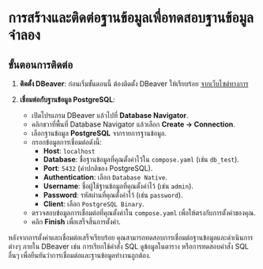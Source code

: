 # การสร้างและติดต่อฐานข้อมูลเพื่อทดสอบฐานข้อมูลจำลอง

## ขั้นตอนการติดต่อ

1. **ติดตั้ง DBeaver**: ก่อนเริ่มขั้นตอนนี้ ต้องติดตั้ง DBeaver ให้เรียบร้อย [จากเว็บไซต์ทางการ](https://dbeaver.io/download/)

2. **เชื่อมต่อกับฐานข้อมูล PostgreSQL**:
    - เปิดโปรแกรม DBeaver แล้วไปที่ **Database Navigator**.
    - คลิกขวาที่พื้นที่ Database Navigator แล้วเลือก **Create -> Connection**.
    - เลือกฐานข้อมูล **PostgreSQL** จากรายการฐานข้อมูล.
    - กรอกข้อมูลการเชื่อมต่อดังนี้:
        - **Host**: `localhost`
        - **Database**: ชื่อฐานข้อมูลที่คุณตั้งค่าไว้ใน `compose.yaml` (เช่น `db_test`).
        - **Port**: `5432` (ค่าปกติของ PostgreSQL).
        - **Authentication**: เลือก `Database Native`.
        - **Username**: ชื่อผู้ใช้ฐานข้อมูลที่คุณตั้งค่าไว้ (เช่น `admin`).
        - **Password**: รหัสผ่านที่คุณตั้งค่าไว้ (เช่น `password`).
        - **Client**: เลือก `PostgreSQL Binary`.
    - ตรวจสอบข้อมูลการเชื่อมต่อที่คุณตั้งค่าใน `compose.yaml` เพื่อให้ตรงกับการตั้งค่าของคุณ.
    - คลิก **Finish** เพื่อเสร็จสิ้นการตั้งค่า.

หลังจากการตั้งค่าและเชื่อมต่อเสร็จเรียบร้อย คุณสามารถทดสอบการเชื่อมต่อฐานข้อมูลและดำเนินการต่างๆ ภายใน DBeaver เช่น การเรียกใช้คำสั่ง SQL ดูข้อมูลในตาราง หรือการทดสอบคำสั่ง SQL อื่นๆ เพื่อยืนยันว่าการเชื่อมต่อและฐานข้อมูลทำงานถูกต้อง.
